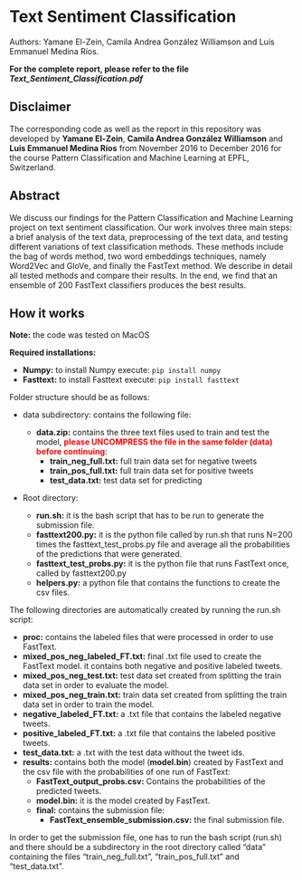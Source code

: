 # Text Sentiment Classification
Authors: Yamane El-Zein, Camila Andrea González Williamson and Luis Emmanuel Medina Ríos.

**For the complete report, please refer to the file *Text_Sentiment_Classification.pdf***

## Disclaimer

The corresponding code as well as the report in this repository was developed by **Yamane El-Zein**, **Camila Andrea González Williamson** and **Luis Emmanuel Medina Ríos** from November 2016 to December 2016 for the course Pattern Classification and Machine Learning at EPFL, Switzerland.

## Abstract

We discuss our findings for the Pattern Classification and Machine Learning project on text sentiment classification. Our work involves three main steps: a brief analysis of the text data, preprocessing of the text data, and testing different variations of text classification methods. These methods include the bag of words method, two word embeddings techniques, namely Word2Vec and GloVe, and finally the FastText method. We describe in detail all tested methods and compare their results. In the end, we find that an ensemble of 200 FastText classifiers produces the best results.


## How it works
**Note:** the code was tested on MacOS 

**Required installations:**
* **Numpy:** to install Numpy execute: `pip install numpy`
* **Fasttext:** to install Fasttext execute: `pip install fasttext`

Folder structure should be as follows: 
* data subdirectory: contains the following file:
	* **data.zip:** contains the three text files used to train and test the model, <span style="color:red">**please UNCOMPRESS the file in the same folder (data) before continuing**</span>: 
		* **train_neg_full.txt:** full train data set for negative tweets
		* **train_pos_full.txt:** full train data set for positive tweets
		* **test_data.txt:** test data set for predicting
	
* Root directory:
	* **run.sh:** it is the bash script that has to be run to generate the submission file.
	* **fasttext200.py:** it is the python file called by run.sh that runs N=200 times the fasttext_test_probs.py file and average all the probabilities of the predictions that were generated.
	* **fasttext_test_probs.py:** it is the python file that runs FastText once, called by fasttext200.py
	* **helpers.py:** a python file that contains the functions to create the csv files.

The following directories are automatically created by running the run.sh script:
* **proc:** contains the labeled files that were processed in order to use FastText.
* **mixed_pos_neg_labeled_FT.txt:** final .txt file used to create the FastText model. it contains both negative and positive labeled tweets.
* **mixed_pos_neg_test.txt:** test data set created from splitting the train data set in order to evaluate the model.
* **mixed_pos_neg_train.txt:** train data set created from splitting the train data set in order to train the model.
* **negative_labeled_FT.txt:** a .txt file that contains the labeled negative tweets.
* **positive_labeled_FT.txt:** a .txt file that contains the labeled positive tweets.
* **test_data.txt:** a .txt with the test data without the tweet ids.
* **results:** contains both the model (**model.bin**) created by FastText and the csv file with the probabilities of one run of FastText:
	* **FastText_output_probs.csv:** Contains the probabilities of the predicted tweets.
	* **model.bin:** it is the model created by FastText.
	* **final:** contains the submission file:
		* **FastText_ensemble_submission.csv:** the final submission file.

In order to get the submission file, one has to run the bash script (run.sh) and there should be a subdirectory in the root directory called “data” containing the files “train_neg_full.txt”, “train_pos_full.txt” and “test_data.txt”.

